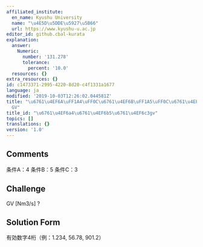 ```yaml
---
affiliated_institute:
  en_name: Kyushu University
  name: "\u4E5D\u5DDE\u5927\u5B66"
  url: https://www.kyushu-u.ac.jp
editor_id: github.cbal-kurata
explanation:
  answer:
    Numeric:
      number: '131.278'
      tolerance:
        percent: '10.0'
  resources: {}
extra_resources: {}
id: c1473371-2995-4220-8d20-c4f1331a1677
language: ja
modified: '2019-10-03T12:26:02.044581Z'
title: "\u6761\u4EF6A\uFF1A4\uFF0C\u6761\u4EF6B\uFF1A5\uFF0C\u6761\u4EF6C\uFF1A3\uFF0C\
  GV"
title_id: "\u6761\u4EF6a4\u6761\u4EF6b5\u6761\u4EF6c3gv"
topics: []
translations: {}
version: '1.0'
---
```


## Comments
条件A：4
条件B：5
条件C：3

## Challenge
GV [Nm3/s] ?

## Solution Form
有効数字4桁（例：1.234,  56.78,  901.2）




